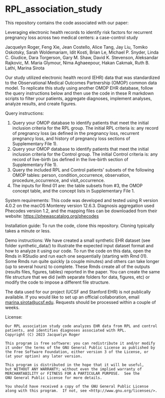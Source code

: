 # RPL_association_study

This repository contains the code associated with our paper:

Leveraging electronic health records to identify risk factors for recurrent pregnancy loss across two medical centers: a case-control study

Jacquelyn Roger, Feng Xie, Jean Costello, Alice Tang, Jay Liu, Tomiko Oskotsky, Sarah Woldemariam, Idit Kosti, Brian Le, Michael P. Snyder, Linda C. Giudice, Dara Torgerson, Gary M. Shaw, David K. Stevenson, Aleksandar Rajkovic, M. Maria Glymour, Nima Aghaeepour, Hakan Cakmak, Ruth B. Lathi, Marina Sirota

Our study utilized electronic health record (EHR) data that was standardized to the Observational Medical Outcomes Partnership (OMOP) common data model. To replicate this study using another OMOP EHR database, follow the query instructions below and then use the code in these R markdown scripts to filter your patients, aggregate diagnoses, implement analyses, analyze results, and create figures.

Query instructions:
1. Query your OMOP database to identify patients that meet the initial inclusion criteria for the RPL group. The initial RPL criteria is: any record of pregnancy loss (as defined in the pregnancy loss, recurrent pregnancy loss, and history of pregnancy loss sections of Supplementary File 1).
2. Query your OMOP database to identify patients that meet the initial inclusion criteria for the Control group. The initial Control criteria is: any record of live-birth (as defined in the live-birth section of Supplementary File 1).
3. Query the included RPL and Control patients' subsets of the following OMOP tables: person, condition_occurrence, observation, procedure_occurrence, and visit_occurrence.
4. The inputs for Rmd 01 are: the table subsets from #3, the OMOP concept table, and the concept lists in Supplementary File 1.

System requirements: This code was developed and tested using R version 4.0.2 on the macOS Monterey version 12.6.3. Diagnosis aggregation used Phecodes version 1.2, and the mapping files can be downloaded from their website: https://phewascatalog.org/phecodes

Installation guide: To run the code, clone this repository. Cloning typically takes a minute or less.

Demo instructions: We have created a small synthetic EHR dataset (see folder synthetic_data/) to illustrate the expected input dataset format and how to analyze it using our code. To run the code on this data, open the Rmds in RStudio and run each one sequentially (starting with Rmd 01). Some Rmds run quite quickly (a couple minutes) and others can take longer (up to several hours) to complete. These Rmds create all of the outputs (results files, figures, tables) reported in the paper. You can create the same file structure that we did (with separate folders for data, figures, etc) or modify the code to impose a different file structure.

The data used for our project (UCSF and Stanford EHR) is not publically available. If you would like to set up an official collaboration, email marina.sirota@ucsf.edu. Requests should be processed within a couple of weeks.

License:

    Our RPL association study code analyzes EHR data from RPL and control patients, and identifies diagnoses associated with RPL.
    Copyright (C) 2023 Jacquelyn Roger

    This program is free software: you can redistribute it and/or modify
    it under the terms of the GNU General Public License as published by
    the Free Software Foundation, either version 3 of the License, or
    (at your option) any later version.

    This program is distributed in the hope that it will be useful,
    but WITHOUT ANY WARRANTY; without even the implied warranty of
    MERCHANTABILITY or FITNESS FOR A PARTICULAR PURPOSE.  See the
    GNU General Public License for more details.

    You should have received a copy of the GNU General Public License
    along with this program.  If not, see <http://www.gnu.org/licenses/>.
